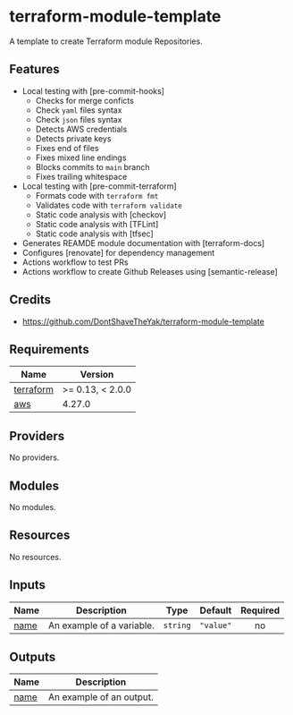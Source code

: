 # terraform-module-template

A template to create Terraform module Repositories.

## Features

* Local testing with [pre-commit-hooks]
    - Checks for merge conficts
    - Check `yaml` files syntax
    - Check `json` files syntax
    - Detects AWS credentials
    - Detects private keys
    - Fixes end of files
    - Fixes mixed line endings
    - Blocks commits to `main` branch
    - Fixes trailing whitespace
* Local testing with [pre-commit-terraform]
    - Formats code with `terraform fmt`
    - Validates code with `terraform validate`
    - Static code analysis with [checkov]
    - Static code analysis with [TFLint]
    - Static code analysis with [tfsec]
* Generates REAMDE module documentation with [terraform-docs]
* Configures [renovate] for dependency management
* Actions workflow to test PRs
* Actions workflow to create Github Releases using [semantic-release]

## Credits

* https://github.com/DontShaveTheYak/terraform-module-template

<!-- BEGIN_TF_DOCS -->
## Requirements

| Name | Version |
|------|---------|
| <a name="requirement_terraform"></a> [terraform](#requirement\_terraform) | >= 0.13, < 2.0.0 |
| <a name="requirement_aws"></a> [aws](#requirement\_aws) | 4.27.0 |

## Providers

No providers.

## Modules

No modules.

## Resources

No resources.

## Inputs

| Name | Description | Type | Default | Required |
|------|-------------|------|---------|:--------:|
| <a name="input_name"></a> [name](#input\_name) | An example of a variable. | `string` | `"value"` | no |

## Outputs

| Name | Description |
|------|-------------|
| <a name="output_name"></a> [name](#output\_name) | An example of an output. |
<!-- END_TF_DOCS -->
